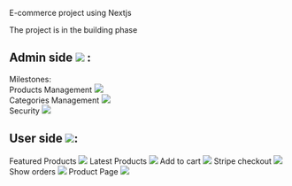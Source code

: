 E-commerce project using Nextjs <br />

The project is in the building phase <br />

## Admin side ![](https://geps.dev/progress/50) :
Milestones: <br />
Products Management  ![](https://geps.dev/progress/100) <br />
Categories Management ![](https://geps.dev/progress/50) <br />
Security ![](https://geps.dev/progress/0) <br />

## User side ![](https://geps.dev/progress/0):
Featured Products ![](https://geps.dev/progress/0)
Latest Products ![](https://geps.dev/progress/0)
Add to cart ![](https://geps.dev/progress/0)
Stripe checkout ![](https://geps.dev/progress/0)
Show orders ![](https://geps.dev/progress/0)
Product Page ![](https://geps.dev/progress/0)


